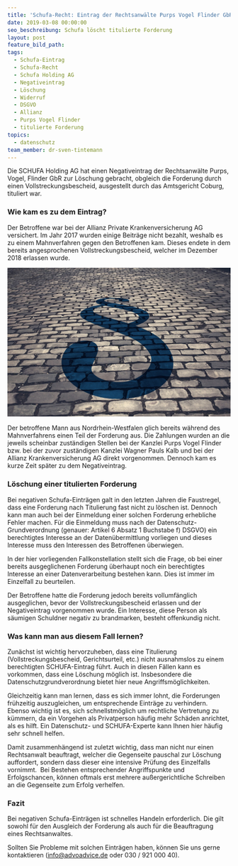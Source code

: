 ```yaml
---
title: 'Schufa-Recht: Eintrag der Rechtsanwälte Purps Vogel Flinder GbR gelöscht'
date: 2019-03-08 00:00:00
seo_beschreibung: Schufa löscht titulierte Forderung
layout: post
feature_bild_path:
tags:
  - Schufa-Eintrag
  - Schufa-Recht
  - Schufa Holding AG
  - Negativeintrag
  - Löschung
  - Widerruf
  - DSGVO
  - Allianz
  - Purps Vogel Flinder
  - titulierte Forderung
topics:
  - datenschutz
team_member: dr-sven-tintemann
---
```


Die SCHUFA Holding AG hat einen Negativeintrag der Rechtsanw&auml;lte Purps, Vogel, Flinder GbR zur L&ouml;schung gebracht, obgleich die Forderung durch einen Vollstreckungsbescheid, ausgestellt durch das Amtsgericht Coburg, tituliert war.&nbsp;

### Wie kam es zu dem Eintrag?

Der Betroffene war bei der Allianz Private Krankenversicherung AG versichert. Im Jahr 2017 wurden einige Beitr&auml;ge nicht bezahlt, weshalb es zu einem Mahnverfahren gegen den Betroffenen kam. Dieses endete in dem bereits angesprochenen Vollstreckungsbescheid, welcher im Dezember 2018 erlassen wurde.

![](/uploads/courts-2962346-1280-1.jpg)

Der betroffene Mann aus Nordrhein-Westfalen glich bereits w&auml;hrend des Mahnverfahrens einen Teil der Forderung aus. Die Zahlungen wurden an die jeweils scheinbar zust&auml;ndigen Stellen bei der Kanzlei Purps Vogel Flinder bzw. bei der zuvor zust&auml;ndigen Kanzlei Wagner Pauls Kalb und bei der Allianz Krankenversicherung AG direkt vorgenommen. Dennoch kam es kurze Zeit sp&auml;ter zu dem Negativeintrag.

### L&ouml;schung einer titulierten Forderung

Bei negativen Schufa-Eintr&auml;gen galt in den letzten Jahren die Faustregel, dass eine Forderung nach Titulierung fast nicht zu l&ouml;schen ist. Dennoch kann man auch bei der Einmeldung einer solchen Forderung erhebliche Fehler machen. F&uuml;r die Einmeldung muss nach der Datenschutz-Grundverordnung (genauer: Artikel 6 Absatz 1 Buchstabe f) DSGVO) ein berechtigtes Interesse an der Daten&uuml;bermittlung vorliegen und dieses Interesse muss den Interessen des Betroffenen &uuml;berwiegen.

In der hier vorliegenden Fallkonstellation stellt sich die Frage, ob bei einer bereits ausgeglichenen Forderung &uuml;berhaupt noch ein berechtigtes Interesse an einer Datenverarbeitung bestehen kann. Dies ist immer im Einzelfall zu beurteilen.

Der Betroffene hatte die Forderung jedoch bereits vollumf&auml;nglich ausgeglichen, bevor der Vollstreckungsbescheid erlassen und der Negativeintrag vorgenommen wurde. Ein Interesse, diese Person als s&auml;umigen Schuldner negativ zu brandmarken, besteht offenkundig nicht.

### Was kann man aus diesem Fall lernen?

Zun&auml;chst ist wichtig hervorzuheben, dass eine Titulierung (Vollstreckungsbescheid, Gerichtsurteil, etc.) nicht ausnahmslos zu einem berechtigten SCHUFA-Eintrag f&uuml;hrt. Auch in diesen F&auml;llen kann es vorkommen, dass eine L&ouml;schung m&ouml;glich ist. Insbesondere die Datenschutzgrundverordnung bietet hier neue Angriffsm&ouml;glichkeiten.

Gleichzeitig kann man lernen, dass es sich immer lohnt, die Forderungen fr&uuml;hzeitig auszugleichen, um entsprechende Eintr&auml;ge zu verhindern. Ebenso wichtig ist es, sich schnellstm&ouml;glich um rechtliche Vertretung zu k&uuml;mmern, da ein Vorgehen als Privatperson h&auml;ufig mehr Sch&auml;den anrichtet, als es hilft. Ein Datenschutz- und SCHUFA-Experte kann Ihnen hier h&auml;ufig sehr schnell helfen.

Damit zusammenh&auml;ngend ist zuletzt wichtig, dass man nicht nur einen Rechtsanwalt beauftragt, welcher die Gegenseite pauschal zur L&ouml;schung auffordert, sondern dass dieser eine intensive Pr&uuml;fung des Einzelfalls vornimmt.&nbsp; Bei Bestehen entsprechender Angriffspunkte und Erfolgschancen, k&ouml;nnen oftmals erst mehrere au&szlig;ergerichtliche Schreiben an die Gegenseite zum Erfolg verhelfen.&nbsp;

### Fazit

Bei negativen Schufa-Eintr&auml;gen ist schnelles Handeln erforderlich. Die gilt sowohl f&uuml;r den Ausgleich der Forderung als auch f&uuml;r die Beauftragung eines Rechtsanwaltes.

Sollten Sie Probleme mit solchen Eintr&auml;gen haben, k&ouml;nnen Sie uns gerne kontaktieren (info@advoadvice.de oder 030 / 921 000 40).